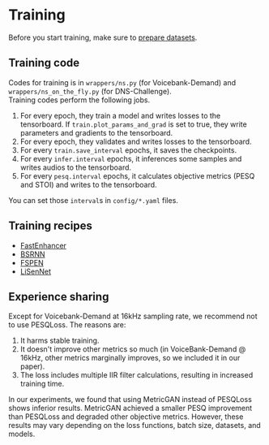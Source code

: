 # Training
Before you start training, make sure to [prepare datasets](../dataset/index.md).  

## Training code
Codes for training is in `wrappers/ns.py` (for Voicebank-Demand) and `wrappers/ns_on_the_fly.py` (for DNS-Challenge).  
Training codes perform the following jobs.  
1. For every epoch, they train a model and writes losses to the tensorboard. If `train.plot_params_and_grad` is set to true, they write parameters and gradients to the tensorboard.
2. For every epoch, they validates and writes losses to the tensorboard.
3. For every `train.save_interval` epochs, it saves the checkpoints.
4. For every `infer.interval` epochs, it inferences some samples and writes audios to the tensorboard.
5. For every `pesq.interval` epochs, it calculates objective metrics (PESQ and STOI) and writes to the tensorboard.

You can set those `interval`s in `config/*.yaml` files.

## Training recipes
- [FastEnhancer](fastenhancer.md)
- [BSRNN](bsrnn.md)
- [FSPEN](fspen.md)
- [LiSenNet](lisennet.md)

## Experience sharing
Except for Voicebank-Demand at 16kHz sampling rate, we recommend not to use PESQLoss. The reasons are:  
1. It harms stable training.  
2. It doesn't improve other metrics so much (in VoiceBank-Demand @ 16kHz, other metrics marginally improves, so we included it in our paper).
3. The loss includes multiple IIR filter calculations, resulting in increased training time.  

In our experiments, we found that using MetricGAN instead of PESQLoss shows inferior results. MetricGAN achieved a smaller PESQ improvement than PESQLoss and degraded other objective metrics. However, these results may vary depending on the loss functions, batch size, datasets, and models.